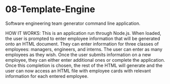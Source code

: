 # 08-Template-Engine
Software engineering team generator command line application.

HOW IT WORKS:
This is an application run through Node.js. When loaded, the user is prompted to enter employee information that will be generated onto
an HTML document. They can enter information for three classes of employees: managers, engineers, and interns. The user can enter as
many employees as they wish. Once the user submits information on a new employee, they can either enter additional ones or complete the application. Once this completion is chosen, the rest of the HTML will generate and the user can now access an HTML file with employee cards with relevant information for each entered employee.
